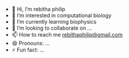 - 👋 Hi, I’m rebitha philip
- 👀 I’m interested in computational biology
- 🌱 I’m currently learning biophysics
- 💞️ I’m looking to collaborate on ...
- 📫 How to reach me rebithaphilip@gmail.com
- 😄 Pronouns: ...
- ⚡ Fun fact: ...

<!---
reybee05/reybee05 is a ✨ special ✨ repository because its `README.md` (this file) appears on your GitHub profile.
You can click the Preview link to take a look at your changes.
--->
